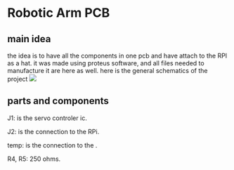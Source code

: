 # Robotic Arm PCB
## main idea
the idea is to have all the components in one pcb and have attach to the RPI as a hat.
it was made using proteus software, and all files needed to manufacture it are here as well.
 here is the general schematics of the project
 ![](https://i.imgur.com/hNfoX64.png)
## parts and components 
J1: is the servo controler ic. 

J2: is the connection to the RPi.

temp: is the connection to the .

R4, R5: 250 ohms.

